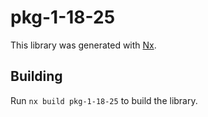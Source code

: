 # pkg-1-18-25

This library was generated with [Nx](https://nx.dev).

## Building

Run `nx build pkg-1-18-25` to build the library.
